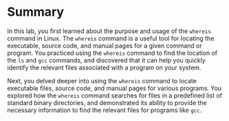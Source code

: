 # Summary

In this lab, you first learned about the purpose and usage of the `whereis` command in Linux. The `whereis` command is a useful tool for locating the executable, source code, and manual pages for a given command or program. You practiced using the `whereis` command to find the location of the `ls` and `gcc` commands, and discovered that it can help you quickly identify the relevant files associated with a program on your system.

Next, you delved deeper into using the `whereis` command to locate executable files, source code, and manual pages for various programs. You explored how the `whereis` command searches for files in a predefined list of standard binary directories, and demonstrated its ability to provide the necessary information to find the relevant files for programs like `gcc`.
